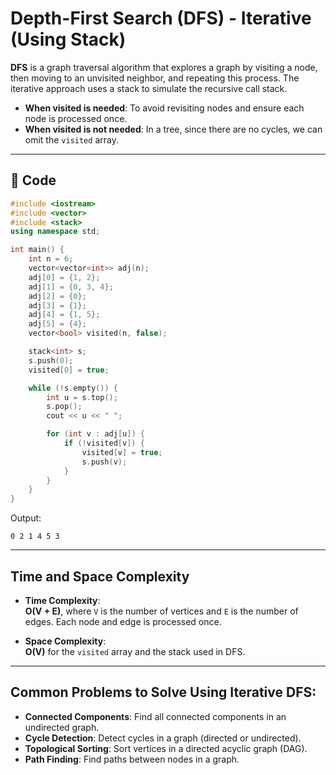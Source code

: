 # Depth-First Search (DFS) - Iterative (Using Stack)

**DFS** is a graph traversal algorithm that explores a graph by visiting a node, then moving to an unvisited neighbor, and repeating this process. The iterative approach uses a stack to simulate the recursive call stack.

- **When visited is needed**: To avoid revisiting nodes and ensure each node is processed once.
- **When visited is not needed**: In a tree, since there are no cycles, we can omit the `visited` array.

---

## 🔧 Code

```cpp
#include <iostream>
#include <vector>
#include <stack>
using namespace std;

int main() {
    int n = 6;
    vector<vector<int>> adj(n);
    adj[0] = {1, 2};
    adj[1] = {0, 3, 4};
    adj[2] = {0};
    adj[3] = {1};
    adj[4] = {1, 5};
    adj[5] = {4};
    vector<bool> visited(n, false);

    stack<int> s;
    s.push(0);
    visited[0] = true;

    while (!s.empty()) {
        int u = s.top();
        s.pop();
        cout << u << " ";

        for (int v : adj[u]) {
            if (!visited[v]) {
                visited[v] = true;
                s.push(v);
            }
        }
    }
}
```

Output:
```
0 2 1 4 5 3
```

---

## Time and Space Complexity

- **Time Complexity**:  
  **O(V + E)**, where `V` is the number of vertices and `E` is the number of edges. Each node and edge is processed once.

- **Space Complexity**:  
  **O(V)** for the `visited` array and the stack used in DFS.

---

## Common Problems to Solve Using Iterative DFS:

- **Connected Components**: Find all connected components in an undirected graph.
- **Cycle Detection**: Detect cycles in a graph (directed or undirected).
- **Topological Sorting**: Sort vertices in a directed acyclic graph (DAG).
- **Path Finding**: Find paths between nodes in a graph. 